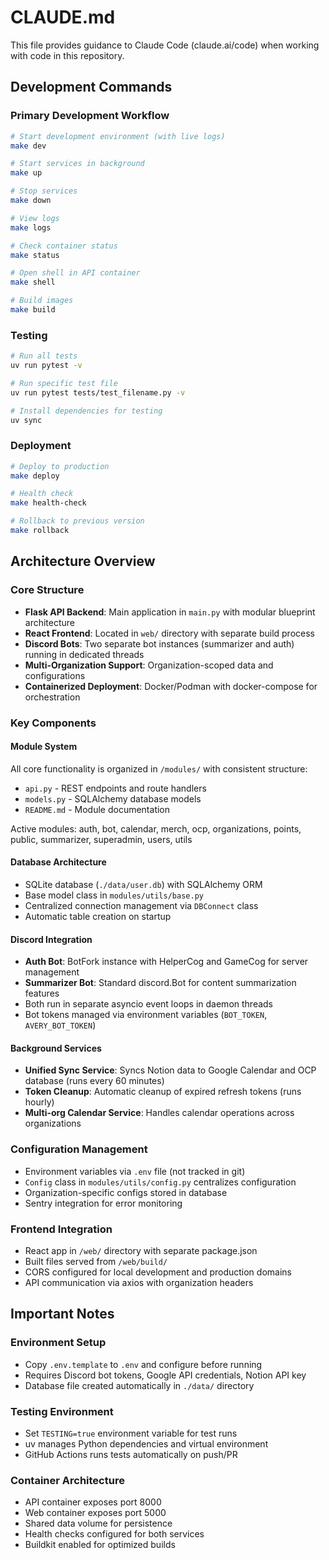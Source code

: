 # CLAUDE.md

This file provides guidance to Claude Code (claude.ai/code) when working with code in this repository.

## Development Commands

### Primary Development Workflow
```bash
# Start development environment (with live logs)
make dev

# Start services in background 
make up

# Stop services
make down

# View logs
make logs

# Check container status
make status

# Open shell in API container
make shell

# Build images
make build
```

### Testing
```bash
# Run all tests
uv run pytest -v

# Run specific test file
uv run pytest tests/test_filename.py -v

# Install dependencies for testing
uv sync
```

### Deployment
```bash
# Deploy to production
make deploy

# Health check
make health-check

# Rollback to previous version
make rollback
```

## Architecture Overview

### Core Structure
- **Flask API Backend**: Main application in `main.py` with modular blueprint architecture
- **React Frontend**: Located in `web/` directory with separate build process
- **Discord Bots**: Two separate bot instances (summarizer and auth) running in dedicated threads
- **Multi-Organization Support**: Organization-scoped data and configurations
- **Containerized Deployment**: Docker/Podman with docker-compose for orchestration

### Key Components

#### Module System
All core functionality is organized in `/modules/` with consistent structure:
- `api.py` - REST endpoints and route handlers
- `models.py` - SQLAlchemy database models  
- `README.md` - Module documentation

Active modules: auth, bot, calendar, merch, ocp, organizations, points, public, summarizer, superadmin, users, utils

#### Database Architecture
- SQLite database (`./data/user.db`) with SQLAlchemy ORM
- Base model class in `modules/utils/base.py`
- Centralized connection management via `DBConnect` class
- Automatic table creation on startup

#### Discord Integration
- **Auth Bot**: BotFork instance with HelperCog and GameCog for server management
- **Summarizer Bot**: Standard discord.Bot for content summarization features
- Both run in separate asyncio event loops in daemon threads
- Bot tokens managed via environment variables (`BOT_TOKEN`, `AVERY_BOT_TOKEN`)

#### Background Services
- **Unified Sync Service**: Syncs Notion data to Google Calendar and OCP database (runs every 60 minutes)
- **Token Cleanup**: Automatic cleanup of expired refresh tokens (runs hourly)
- **Multi-org Calendar Service**: Handles calendar operations across organizations

### Configuration Management
- Environment variables via `.env` file (not tracked in git)
- `Config` class in `modules/utils/config.py` centralizes configuration
- Organization-specific configs stored in database
- Sentry integration for error monitoring

### Frontend Integration  
- React app in `/web/` directory with separate package.json
- Built files served from `/web/build/` 
- CORS configured for local development and production domains
- API communication via axios with organization headers

## Important Notes

### Environment Setup
- Copy `.env.template` to `.env` and configure before running
- Requires Discord bot tokens, Google API credentials, Notion API key
- Database file created automatically in `./data/` directory

### Testing Environment
- Set `TESTING=true` environment variable for test runs
- uv manages Python dependencies and virtual environment
- GitHub Actions runs tests automatically on push/PR

### Container Architecture
- API container exposes port 8000
- Web container exposes port 5000  
- Shared data volume for persistence
- Health checks configured for both services
- Buildkit enabled for optimized builds